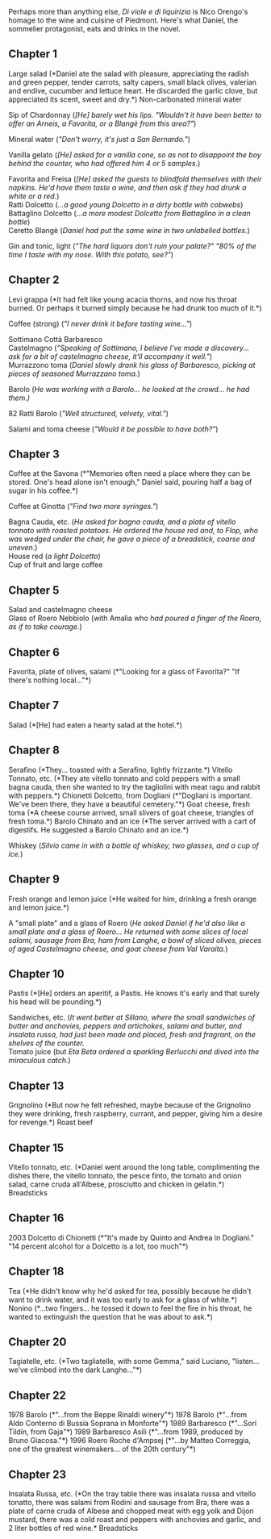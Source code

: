 Perhaps more than anything else, *Di viole e di liquirizia* is Nico Orengo's homage to the wine and cuisine of Piedmont. Here's what Daniel, the sommelier protagonist, eats and drinks in the novel. 

<h2>Chapter 1</h2>
Large salad (*Daniel ate the salad with pleasure, appreciating the radish and green pepper, tender carrots, salty capers, small black olives, valerian and endive, cucumber and lettuce heart. He discarded the garlic clove, but appreciated its scent, sweet and dry.*)  
Non-carbonated mineral water

Sip of Chardonnay (*[He] barely wet his lips. "Wouldn't it have been better to offer an Arneis, a Favorita, or a Blang&egrave; from this area?"*)

Mineral water (*"Don't worry, it's just a San Bernardo."*)

Vanilla gelato (*[He] asked for a vanilla cone, so as not to disappoint the boy behind the counter, who had offered him 4 or 5 samples.*)

Favorita and Freisa (*[He] asked the guests to blindfold themselves with their napkins. He'd have them taste a wine, and then ask if they had drunk a white or a red.*)  
Ratti Dolcetto (*...a good young Dolcetto in a dirty bottle with cobwebs*)  
Battaglino Dolcetto (*...a more modest Dolcetto from Battaglino in a clean bottle*)  
Ceretto Blang&egrave; (*Daniel had put the same wine in two unlabelled bottles.*)  

Gin and tonic, light (*"The hard liquors don't ruin your palate?" "80% of the time I taste with my nose. With this potato, see?"*)

<h2>Chapter 2</h2>
Levi grappa (*It had felt like young acacia thorns, and now his throat burned. Or perhaps it burned simply because he had drunk too much of it.*)

Coffee (strong) (*"I never drink it before tasting wine..."*)

Sottimano Cott&agrave; Barbaresco  
Castelmagno (*"Speaking of Sottimano, I believe I've made a discovery... ask for a bit of castelmagno cheese, it'll accompany it well."*)  
Murrazzono toma (*Daniel slowly drank his glass of Barbaresco, picking at pieces of seasoned Murrazzano toma.*)

Barolo (*He was working with a Barolo... he looked at the crowd... he had them.)*

82 Ratti Barolo (*"Well structured, velvety, vital."*)

Salami and toma cheese (*"Would it be possible to have both?"*)

<h2>Chapter 3</h2>
Coffee at the Savona (*"Memories often need a place where they can be stored. One's head alone isn't enough," Daniel said, pouring half a bag of sugar in his coffee.*)

Coffee at Ginotta (*"Find two more syringes."*)

Bagna Cauda, etc. (*He asked for bagna cauda, and a plate of vitello tonnato with roasted potatoes. He ordered the house red and, to Flop, who was wedged under the chair, he gave a piece of a breadstick, coarse and uneven.*)  
House red (*a light Dolcetto*)  
Cup of fruit and large coffee  

<h2>Chapter 5</h2>

Salad and castelmagno cheese  
Glass of Roero Nebbiolo (with Amalia who *had poured a finger of the Roero, as if to take courage.*)

<h2>Chapter 6</h2>
Favorita, plate of olives, salami (*"Looking for a glass of Favorita?" "If there's nothing local..."*)

<h2>Chapter 7</h2>
Salad (*[He] had eaten a hearty salad at the hotel.*)

<h2>Chapter 8</h2>
Serafino (*They... toasted with a Serafino, lightly frizzante.*)  
Vitello Tonnato, etc. (*They ate vitello tonnato and cold peppers with a small bagna cauda, then she wanted to try the tagliolini with meat ragu and rabbit with peppers.*)  
Chionetti Dolcetto, from Dogliani (*"Dogliani is important. We've been there, they have a beautiful cemetery."*)  
Goat cheese, fresh toma (*A cheese course arrived, small slivers of goat cheese, triangles of fresh toma.*)  
Barolo Chinato and an ice (*The server arrived with a cart of digestifs. He suggested a Barolo Chinato and an ice.*)  

Whiskey (*Silvio came in with a bottle of whiskey, two glasses, and a cup of ice.*)

<h2>Chapter 9</h2>
Fresh orange and lemon juice (*He waited for him, drinking a fresh orange and lemon juice.*)

A "small plate" and a glass of Roero (*He asked Daniel if he'd also like a small plate and a glass of Roero... He returned with some slices of local salami, sausage from Bra, ham from Langhe, a bowl of sliced olives, pieces of aged Castelmagno cheese, and goat cheese from Val Varaita.*)

<h2>Chapter 10</h2>
Pastis (*[He] orders an aperitif, a Pastis. He knows it's early and that surely his head will be pounding.*)

Sandwiches, etc. (*It went better at Sillano, where the small sandwiches of butter and anchovies, peppers and artichokes, salami and butter, and insalata russa, had just been made and placed, fresh and fragrant, on the shelves of the counter.*  
Tomato juice (but *Eta Beta ordered a sparkling Berlucchi and dived into the miraculous catch.*)

<h2>Chapter 13</h2>
Grignolino (*But now he felt refreshed, maybe because of the Grignolino they were drinking, fresh raspberry, currant, and pepper, giving him a desire for revenge.*)  
Roast beef

<h2>Chapter 15</h2>
Vitello tonnato, etc. (*Daniel went around the long table, complimenting the dishes there, the vitello tonnato, the pesce finto, the tomato and onion salad, carne cruda all'Albese, prosciutto and chicken in gelatin.*)  
Breadsticks

<h2>Chapter 16</h2>
2003 Dolcetto di Chionetti (*"It's made by Quinto and Andrea in Dogliani." "14 percent alcohol for a Dolcetto is a lot, too much"*)

<h2>Chapter 18</h2>
Tea (*He didn't know why he'd asked for tea, possibly because he didn't want to drink water, and it was too early to ask for a glass of white.*)  
Nonino (*...two fingers... he tossed it down to feel the fire in his throat, he wanted to extinguish the question that he was about to ask.*)  

<h2>Chapter 20</h2>
Tagiatelle, etc. (*Two tagliatelle, with some Gemma," said Luciano, "listen... we've climbed into the dark Langhe..."*)

<h2>Chapter 22</h2>
1978 Barolo (*"...from the Beppe Rinaldi winery"*)  
1978 Barolo (*"...from Aldo Conterno di Bussia Soprana in Monforte"*)  
1989 Barbaresco (*"...Sor&iacute; Tild&iacute;n, from Gaja"*)  
1989 Barbaresco Asili (*"...from 1989, produced by Bruno Giacosa."*)  
1996 Roero Roche d'Ampsej (*"...by Matteo Correggia, one of the greatest winemakers... of the 20th century"*)  

<h2>Chapter 23</h2>
Insalata Russa, etc. (*On the tray table there was insalata russa and vitello tonatto, there was salami from Rodini and sausage from Bra, there was a plate of carne cruda of Albese and chopped meat with egg yolk and Dijon mustard, there was a cold roast and peppers with anchovies and garlic, and 2 liter bottles of red wine.*  
Breadsticks

